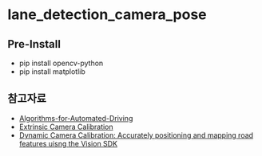 # lane_detection_camera_pose

## Pre-Install
- pip install opencv-python
- pip install matplotlib

## 참고자료
- [Algorithms-for-Automated-Driving](https://github.com/thomasfermi/Algorithms-for-Automated-Driving?tab=readme-ov-file)
- [Extrinsic Camera Calibration](https://thomasfermi.github.io/Algorithms-for-Automated-Driving/CameraCalibration/VanishingPointCameraCalibration.html)
- [Dynamic Camera Calibration: Accurately positioning and mapping road features uisng the Vision SDK](https://www.mapbox.com/blog/dynamic-camera-calibration-accurately-positioning-and-mapping-road-features-using-the-vision-sdk)